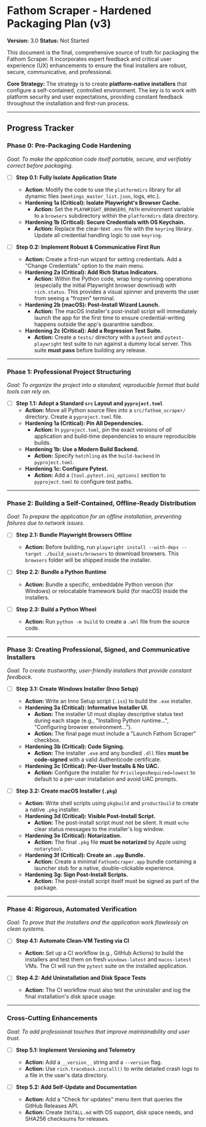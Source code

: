 # Fathom Scraper - Hardened Packaging Plan (v3)

**Version:** 3.0
**Status:** Not Started

This document is the final, comprehensive source of truth for packaging the Fathom Scraper. It incorporates expert feedback and critical user experience (UX) enhancements to ensure the final installers are robust, secure, communicative, and professional.

**Core Strategy:** The strategy is to create **platform-native installers** that configure a self-contained, controlled environment. The key is to work *with* platform security and user expectations, providing constant feedback throughout the installation and first-run process.

---

## Progress Tracker

### Phase 0: Pre-Packaging Code Hardening
*Goal: To make the application code itself portable, secure, and verifiably correct before packaging.*

- [ ] **Step 0.1: Fully Isolate Application State**
    - **Action:** Modify the code to use the `platformdirs` library for all dynamic files (`meetings_master_list.json`, logs, etc.).
    - **Hardening 1a (Critical): Isolate Playwright's Browser Cache.**
        - **Action:** Set the `PLAYWRIGHT_BROWSERS_PATH` environment variable to a `browsers` subdirectory within the `platformdirs` data directory.
    - **Hardening 1b (Critical): Secure Credentials with OS Keychain.**
        - **Action:** Replace the clear-text `.env` file with the `keyring` library. Update all credential handling logic to use `keyring`.

- [ ] **Step 0.2: Implement Robust & Communicative First Run**
    - **Action:** Create a first-run wizard for setting credentials. Add a "Change Credentials" option to the main menu.
    - **Hardening 2a (Critical): Add Rich Status Indicators.**
        - **Action:** Within the Python code, wrap long-running operations (especially the initial Playwright browser download) with `rich.status`. This provides a visual spinner and prevents the user from seeing a "frozen" terminal.
    - **Hardening 2b (macOS): Post-Install Wizard Launch.**
        - **Action:** The macOS installer's post-install script will immediately launch the app for the first time to ensure credential-writing happens outside the app's quarantine sandbox.
    - **Hardening 2c (Critical): Add a Regression Test Suite.**
        - **Action:** Create a `tests/` directory with a `pytest` and `pytest-playwright` test suite to run against a dummy local server. This suite **must pass** before building any release.

---

### Phase 1: Professional Project Structuring
*Goal: To organize the project into a standard, reproducible format that build tools can rely on.*

- [ ] **Step 1.1: Adopt a Standard `src` Layout and `pyproject.toml`**
    - **Action:** Move all Python source files into a `src/fathom_scraper/` directory. Create a `pyproject.toml` file.
    - **Hardening 1a (Critical): Pin All Dependencies.**
        - **Action:** In `pyproject.toml`, pin the exact versions of *all* application and build-time dependencies to ensure reproducible builds.
    - **Hardening 1b: Use a Modern Build Backend.**
        - **Action:** Specify `hatchling` as the `build-backend` in `pyproject.toml`.
    - **Hardening 1c: Configure Pytest.**
        - **Action:** Add a `[tool.pytest.ini_options]` section to `pyproject.toml` to configure test paths.

---

### Phase 2: Building a Self-Contained, Offline-Ready Distribution
*Goal: To prepare the application for an offline installation, preventing failures due to network issues.*

- [ ] **Step 2.1: Bundle Playwright Browsers Offline**
    - **Action:** Before building, run `playwright install --with-deps --target ./build_assets/browsers` to download browsers. This `browsers` folder will be shipped inside the installer.

- [ ] **Step 2.2: Bundle a Python Runtime**
    - **Action:** Bundle a specific, embeddable Python version (for Windows) or relocatable framework build (for macOS) inside the installers.

- [ ] **Step 2.3: Build a Python Wheel**
    - **Action:** Run `python -m build` to create a `.whl` file from the source code.

---

### Phase 3: Creating Professional, Signed, and Communicative Installers
*Goal: To create trustworthy, user-friendly installers that provide constant feedback.*

- [ ] **Step 3.1: Create Windows Installer (Inno Setup)**
    - **Action:** Write an Inno Setup script (`.iss`) to build the `.exe` installer.
    - **Hardening 3a (Critical): Informative Installer UI.**
        - **Action:** The installer UI must display descriptive status text during each stage (e.g., "Installing Python runtime...", "Configuring browser environment...").
        - **Action:** The final page must include a "Launch Fathom Scraper" checkbox.
    - **Hardening 3b (Critical): Code Signing.**
        - **Action:** The installer `.exe` and any bundled `.dll` files **must be code-signed** with a valid Authenticode certificate.
    - **Hardening 3c (Critical): Per-User Installs & No UAC.**
        - **Action:** Configure the installer for `PrivilegesRequired=lowest` to default to a per-user installation and avoid UAC prompts.

- [ ] **Step 3.2: Create macOS Installer (`.pkg`)**
    - **Action:** Write shell scripts using `pkgbuild` and `productbuild` to create a native `.pkg` installer.
    - **Hardening 3d (Critical): Visible Post-Install Script.**
        - **Action:** The post-install script must not be silent. It must `echo` clear status messages to the installer's log window.
    - **Hardening 3e (Critical): Notarization.**
        - **Action:** The final `.pkg` file **must be notarized** by Apple using `notarytool`.
    - **Hardening 3f (Critical): Create an `.app` Bundle.**
        - **Action:** Create a minimal `FathomScraper.app` bundle containing a launcher stub for a native, double-clickable experience.
    - **Hardening 3g: Sign Post-Install Scripts.**
        - **Action:** The post-install script itself must be signed as part of the package.

---

### Phase 4: Rigorous, Automated Verification
*Goal: To prove that the installers and the application work flawlessly on clean systems.*

- [ ] **Step 4.1: Automate Clean-VM Testing via CI**
    - **Action:** Set up a CI workflow (e.g., GitHub Actions) to build the installers and test them on fresh `windows-latest` and `macos-latest` VMs. The CI will run the `pytest` suite on the installed application.

- [ ] **Step 4.2: Add Uninstallation and Disk Space Tests**
    - **Action:** The CI workflow must also test the uninstaller and log the final installation's disk space usage.

---

### Cross-Cutting Enhancements
*Goal: To add professional touches that improve maintainability and user trust.*

- [ ] **Step 5.1: Implement Versioning and Telemetry**
    - **Action:** Add a `__version__` string and a `--version` flag.
    - **Action:** Use `rich.traceback.install()` to write detailed crash logs to a file in the user's data directory.

- [ ] **Step 5.2: Add Self-Update and Documentation**
    - **Action:** Add a "Check for updates" menu item that queries the GitHub Releases API.
    - **Action:** Create `INSTALL.md` with OS support, disk space needs, and SHA256 checksums for releases. 
